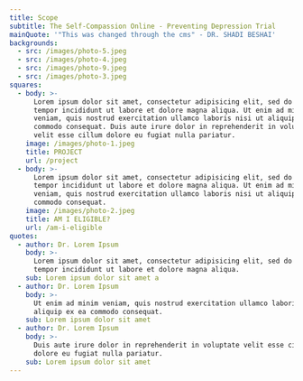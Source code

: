 ```yaml
---
title: Scope
subtitle: The Self-Compassion Online - Preventing Depression Trial
mainQuote: '"This was changed through the cms" - DR. SHADI BESHAI'
backgrounds:
  - src: /images/photo-5.jpeg
  - src: /images/photo-4.jpeg
  - src: /images/photo-9.jpeg
  - src: /images/photo-3.jpeg
squares:
  - body: >-
      Lorem ipsum dolor sit amet, consectetur adipisicing elit, sed do eiusmod
      tempor incididunt ut labore et dolore magna aliqua. Ut enim ad minim
      veniam, quis nostrud exercitation ullamco laboris nisi ut aliquip ex ea
      commodo consequat. Duis aute irure dolor in reprehenderit in voluptate
      velit esse cillum dolore eu fugiat nulla pariatur.
    image: /images/photo-1.jpeg
    title: PROJECT
    url: /project
  - body: >-
      Lorem ipsum dolor sit amet, consectetur adipisicing elit, sed do eiusmod
      tempor incididunt ut labore et dolore magna aliqua. Ut enim ad minim
      veniam, quis nostrud exercitation ullamco laboris nisi ut aliquip ex ea
      commodo consequat.
    image: /images/photo-2.jpeg
    title: AM I ELIGIBLE?
    url: /am-i-eligible
quotes:
  - author: Dr. Lorem Ipsum
    body: >-
      Lorem ipsum dolor sit amet, consectetur adipisicing elit, sed do eiusmod
      tempor incididunt ut labore et dolore magna aliqua.
    sub: Lorem ipsum dolor sit amet a
  - author: Dr. Lorem Ipsum
    body: >-
      Ut enim ad minim veniam, quis nostrud exercitation ullamco laboris nisi ut
      aliquip ex ea commodo consequat.
    sub: Lorem ipsum dolor sit amet
  - author: Dr. Lorem Ipsum
    body: >-
      Duis aute irure dolor in reprehenderit in voluptate velit esse cillum
      dolore eu fugiat nulla pariatur.
    sub: Lorem ipsum dolor sit amet
---
```


